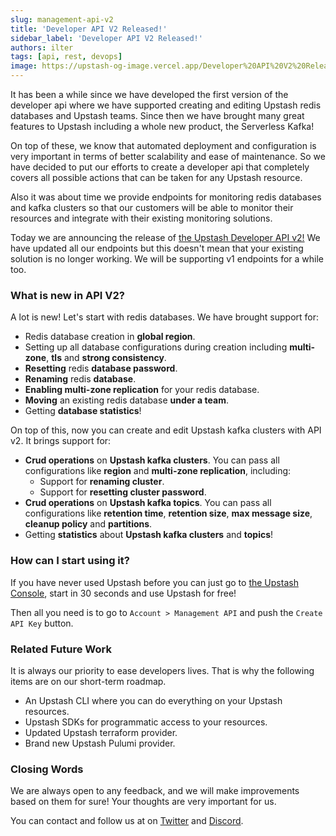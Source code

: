 ```yaml
---
slug: management-api-v2
title: 'Developer API V2 Released!'
sidebar_label: 'Developer API V2 Released!'
authors: ilter
tags: [api, rest, devops]
image: https://upstash-og-image.vercel.app/Developer%20API%20V2%20Released!.png?theme=light&md=1&fontSize=100px&authorName=Ilter+Kavlak&authorTitle=Site+Reliability+Engineer+%40Upstash&authorPhoto=https%3A%2F%2Fblog.upstash.com%2Fimg%2Fblog%2Fauthors%2Filter.png
---
```


It has been a while since we have developed the first version of the developer api where we have supported creating and editing Upstash redis databases and Upstash teams. 
Since then we have brought many great features to Upstash including a whole new product, the Serverless Kafka!

<!--truncate-->

On top of these, we know that automated deployment and configuration is very important in terms of better scalability and ease of maintenance. 
So we have decided to put our efforts to create a developer api that completely covers all possible actions that can be taken for any Upstash resource.

Also it was about time we provide endpoints for monitoring redis databases and kafka clusters so that our customers will be able to monitor their resources and integrate with their existing
monitoring solutions.

Today we are announcing the release of [the Upstash Developer API v2!](https://developer.upstash.com/#introduction)
We have updated all our endpoints but this doesn't mean that your existing solution is no longer working. We will be supporting v1 endpoints for a while too.

### What is new in API V2?

A lot is new! Let's start with redis databases.
We have brought support for:
* Redis database creation in **global region**.
* Setting up all database configurations during creation including **multi-zone**, **tls** and **strong consistency**.
* **Resetting** redis **database password**.
* **Renaming** redis **database**.
* **Enabling multi-zone replication** for your redis database.
* **Moving** an existing redis database **under a team**.
* Getting **database statistics**!

On top of this, now you can create and edit Upstash kafka clusters with API v2. It brings support for:
* **Crud operations** on **Upstash kafka clusters**. You can pass all configurations like **region** and **multi-zone replication**, including:
  * Support for **renaming cluster**.
  * Support for **resetting cluster password**.
* **Crud operations** on **Upstash kafka topics**. You can pass all configurations like **retention time**, **retention size**, **max message size**, **cleanup policy** and **partitions**. 
* Getting **statistics** about **Upstash kafka clusters** and **topics**!

### How can I start using it?

If you have never used Upstash before you can just go to [the Upstash Console](https://https://console.upstash.com/), start in 30 seconds and use Upstash for free!

Then all you need is to go to `Account > Management API` and push the `Create API Key` button.

### Related Future Work

It is always our priority to ease developers lives. That is why the following items are on our short-term roadmap.
* An Upstash CLI where you can do everything on your Upstash resources.
* Upstash SDKs for programmatic access to your resources.
* Updated Upstash terraform provider.
* Brand new Upstash Pulumi provider.

### Closing Words
We are always open to any feedback, and we will make improvements based on them for sure! Your thoughts are very important for us.

You can contact and follow us at on [Twitter](https://twitter.com/upstash) and [Discord](https://discord.gg/w9SenAtbme).
